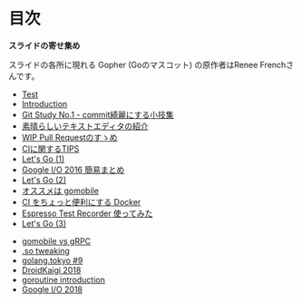 目次
=======================

**スライドの寄せ集め**

スライドの各所に現れる Gopher (Goのマスコット) の原作者はRenee Frenchさんです。

>>>

* [Test](./test.html)  
* [Introduction](./intro.html)  
* [Git Study No.1 - commit綺麗にする小技集](./git_study_commit.html)
* [素晴らしいテキストエディタの紹介](./vim.html)
* [WIP Pull Requestのすゝめ](./wip.html)
* [CIに関するTIPS](./ci-tips.html)
* [Let's Go (1)](./golang_intro_1.html)
* [Google I/O 2016 簡易まとめ](./google_io_2016.html)
* [Let's Go (2)](./golang_intro_2.html)
* [オススメは gomobile](./gomobile.html)
* [CI をちょっと便利にする Docker](./docker_for_ci.html)
* [Espresso Test Recorder 使ってみた](./espresso.html)
* [Let's Go (3)](./golang_intro_3.html)

>>>

* [gomobile vs gRPC](./android_grpc_golang.html)
* [.so tweaking](./so_tweaking.html)
* [golang.tokyo #9](./golang_tokyo_201709.html)
* [DroidKaigi 2018](./droidkaigi_2018.html)
* [goroutine introduction](./materials/goroutine/public/index.html)
* [Google I/O 2018](./materials/google_io_2018/public/index.html)

